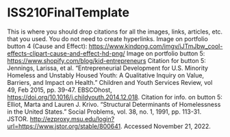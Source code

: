 # ISS210FinalTemplate
This is where you should drop citations for all the images, links, articles, etc. that you used. You do not need to create hyperlinks.
Image on portfolio button 4 (Cause and Effect): https://www.kindpng.com/imgv/iJTmJbw_cool-effects-clipart-cause-and-effect-hd-png/
Image on portfolio button 5: https://www.shopify.com/blog/kid-entrepreneurs
Citation for button 5: Jennings, Larissa, et al. “Entrepreneurial Development for U.S. Minority Homeless and Unstably Housed Youth: A Qualitative Inquiry on Value, Barriers, and Impact on Health.” Children and Youth Services Review, vol 49, Feb 2015, pp. 39-47. EBSCOhost, https://doi.org/10.1016/j.childyouth.2014.12.018.
Citation for info. on button 5: Elliot, Marta and Lauren J. Krivo. “Structural Determinants of Homelessness in the United States.” Social Problems, vol. 38, no. 1, 1991, pp. 113-31. JSTOR. http://ezproxy.msu.edu/login?url=https://www.jstor.org/stable/800641. Accessed November 21, 2022. 
